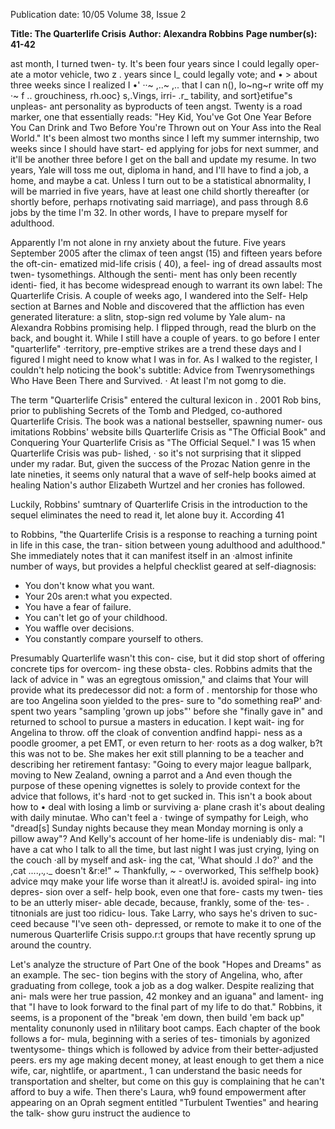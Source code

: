 Publication date: 10/05
Volume 38, Issue 2

**Title: The Quarterlife Crisis**
**Author: Alexandra Robbins**
**Page number(s): 41-42**

ast month, I turned twen-
ty. It's been four years 
since I could legally oper-
ate a motor vehicle, two 
z 
. 
years since I_ could legally vote; and 
• > 
about three weeks since I realized 
I 
•' 
··~ ,..~ 
,.. 
that I can n(), lo~ng~r write off my 
·~ 
f 
.. 
grouchiness, rh.ooc} s,.Vings, irri-
.r_ 
tability, and sort}etifue"s unpleas-
ant personality as byproducts 
of teen angst. Twenty is a road 
marker, one that essentially 
reads: "Hey Kid, You've Got 
One Year Before You Can 
Drink and Two Before You're 
Thrown out on Your Ass into 
the Real World." It's been 
almost two months since I left 
my summer internship, two 
weeks since I should have start-
ed applying for jobs for next 
summer, and it'll be another 
three before I get on the ball 
and update my resume. In two 
years, Yale will toss me out, 
diploma in hand, and I'll have 
to find a job, a home, and 
maybe a cat. Unless I turn out to be 
a statistical abnormality, I will be 
married in five years, have at least 
one child shortly thereafter (or 
shortly before, perhaps rnotivating 
said marriage), and pass through 8.6 
jobs by the time I'm 32. In other 
words, I have to prepare myself 
for adulthood. 

Apparently I'm not alone in rny 
anxiety about the future. Five years 
September 2005 
after the climax of teen angst (15) 
and fifteen years before the oft-cin-
ematized mid-life crisis ( 40), a feel-
ing of dread assaults most twen-
tysomethings. Although the senti-
ment has only been recently identi-
fied, it has become widespread 
enough to warrant its own label: 
The Quarterlife Crisis. A couple of 
weeks ago, I wandered into the Self-
Help section at Barnes and Noble 
and discovered that the affliction 
has even generated literature: a slitn, 
stop-sign red volume by Yale alum-
na Alexandra Robbins promising 
help. I flipped through, read the 
blurb on the back, and bought it. 
While I still have a couple of years. 
to go before I enter "quarterlife" 
·territory, pre-emptive strikes are a 
trend these days and I figured I 
might need to know what I was in 
for. As I walked to the register, I 
couldn't help noticing the book's 
subtitle: Advice from Twenrysomethings 
Who Have Been There and 
Survived. 
· At least I'm 
not gomg 
to die. 

The term "Quarterlife 
Crisis" entered the cultural 
lexicon 
in . 2001 
Rob bins, prior to publishing 
Secrets of the Tomb and Pledged, 
co-authored Quarterlife Crisis. 
The book was a national 
bestseller, spawning numer-
ous 
imitations 
Robbins' 
website bills Quarterlife Crisis 
as "The Official Book" and 
Conquering 
Your Quarterlife 
Crisis 
as 
"The 
Official 
Sequel." I 
was 15 when 
Quarterlife Crisis was pub-
lished, · so it's not surprising 
that it slipped under my radar. But, 
given the success of the Prozac 
Nation genre in the late nineties, it 
seems only natural that a wave of 
self-help books aimed at healing 
Nation's author Elizabeth Wurtzel 
and her cronies has followed. 

Luckily, Robbins' sumtnary of 
Quarterlife Crisis in the introduction 
to the sequel eliminates the need to 
read it, let alone buy it. According 
41 


to Robbins, "the Quarterlife Crisis 
is a response to reaching a turning 
point in life 
in this case, the tran-
sition between young adulthood and 
adulthood." She immediately notes 
that it can manifest itself in an 
·almost infinite number of ways, but 
provides a helpful checklist geared 
at self-diagnosis: 

* You don't know what you want. 
* Your 20s aren:t what you expected. 
* You have a fear of failure. 
* You can't let go of your childhood. 
* You waffle over decisions. 
* You constantly compare yourself 
to others. 

Presumably 
Quarterlife 
wasn't this con-
cise, but it did 
stop 
short 
of 
offering concrete 
tips for overcom-
ing these obsta-
cles. 
Robbins 
admits that the 
lack of advice in 
" 
was an egregtous 
omission," 
and 
claims 
that 
Your 
will provide what 
its 
predecessor 
did not: a form of 
. mentorship 
for 
those who are too 
Angelina soon yielded to the pres-
sure to "do something reaP' and· 
spent two years "sampling 'grown 
up jobs"' before she "finally gave 
in" and returned to school to pursue 
a masters in education. I kept wait-
ing for Angelina to throw. off the 
cloak of convention andfind happi-
ness as a poodle groomer, a pet 
EMT, or even return to her· roots as 
a dog walker, b?t this was not to be. 
She makes her exit still planning to 
be a teacher and describing her 
retirement fantasy: "Going to every 
major league ballpark, moving to 
New Zealand, owning a parrot and a 
And even though the purpose of 
these opening vignettes is solely to 
provide context for the advice that 
follows, it's hard ·not to get sucked 
in. This isn't a book about how to 
• deal with losing a limb or surviving a· 
plane crash 
it's about dealing with 
daily minutae. Who can't feel a 
· twinge of sympathy for Leigh, who 
"dread[s] Sunday nights because 
they mean Monday morning is only 
a pillow away"? And Kelly's account 
of her home-life is undeniably dis-
mal: "I have a cat who I talk to all 
the time, but last night I was just 
crying, lying on the couch ·all by 
myself and ask-
ing 
the 
cat, 
'What should .I 
do?' and the ,cat 
....,._,_._ 
doesn't &r:e!" 
~ 
Thankfully, ~ -
overworked, This se!fhelp book} advice mqy make your life worse than it alreat!J is. 
avoided spiral-
ing into depres-
sion over a self-
help book, even 
one that fore-
casts my twen-
ties to be an 
utterly 
miser-
able 
decade, 
because, frankly, 
some of the· tes- . 
titnonials 
are 
just too ridicu-
lous. Take Larry, 
who says he's 
driven to suc-
ceed 
because 
"I've seen oth-
depressed, 
or 
remote to make it to one of the 
numerous Quarterlife Crisis suppo.r:t 
groups that have recently sprung up 
around the country. 

Let's analyze the structure of 
Part One of the book 
"Hopes and 
Dreams" 
as an example. The sec-
tion begins with the story of 
Angelina, who, after graduating 
from college, took a job as a dog 
walker. Despite realizing that ani-
mals 
were 
her 
true 
passion, 
42 
monkey and an iguana" and lament-
ing that "I have to look forward to 
the final part of my life to do that." 
Robbins, it seems, is a proponent 
of the "break 'em down, then build 
'em back up" mentality conunonly 
used in n1ilitary boot camps. Each 
chapter of the book follows a for-
mula, beginning with a series of tes-
timonials by agonized twentysome-
things which is followed by advice 
from their better-adjusted peers. 
ers my age making decent money, at 
least enough to get them a nice wife, 
car, nightlife, or apartment., 1 can 
understand the basic needs for 
transportation and shelter, but 
come on 
this guy is complaining 
that he can't afford to buy a wife. 
Then there's Laura, wh9 found 
empowerment after appearing on an 
Oprah segment entitled "Turbulent 
Twenties" and hearing the talk-
show guru instruct the audience to